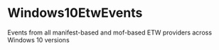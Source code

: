 # Windows10EtwEvents
Events from all manifest-based and mof-based ETW providers across Windows 10 versions

